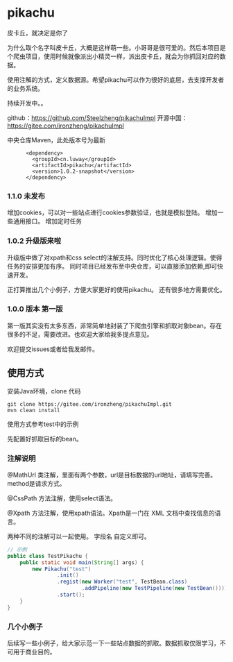 # pikachu
皮卡丘，就决定是你了

为什么取个名字叫皮卡丘，大概是这样萌一些。小哥哥是很可爱的。然后本项目是个爬虫项目，使用时候就像派出小精灵一样，派出皮卡丘，就会为你抓回对应的数据。

使用注解的方式，定义数据源。希望pikachu可以作为很好的底层，去支撑开发者的业务系统。

持续开发中。。

github：https://github.com/Steelzheng/pikachuImpl
开源中国：https://gitee.com/ironzheng/pikachuImpl

中央仓库Maven，此处版本号为最新
```$xml
      <dependency>
        <groupId>cn.luway</groupId>
        <artifactId>pikachu</artifactId>
        <version>1.0.2-snapshot</version>
      </dependency>
```

### 1.1.0 未发布
增加cookies，可以对一些站点进行cookies参数验证，也就是模拟登陆。
增加一些通用接口。
增加定时任务

### 1.0.2 升级版来啦
升级版中做了对xpath和css select的注解支持。同时优化了核心处理逻辑。使得任务的安排更加有序。
同时项目已经发布至中央仓库，可以直接添加依赖,即可快速开发。

正打算推出几个小例子，方便大家更好的使用pikachu。
还有很多地方需要优化。


### 1.0.0 版本 第一版

第一版其实没有太多东西，非常简单地封装了下爬虫引擎和抓取对象bean。存在很多的不足，需要改进。也欢迎大家给我多提点意见。

欢迎提交issues或者给我发邮件。

## 使用方式
安装Java环境，clone 代码 
```$xslt
git clone https://gitee.com/ironzheng/pikachuImpl.git
mvn clean install 
```

使用方式参考test中的示例

先配置好抓取目标的bean。

### 注解说明
@MathUrl 类注解，里面有两个参数，url是目标数据的url地址，请填写完善。method是请求方式。

@CssPath 方法注解，使用select语法。 

@Xpath 方法注解，使用xpath语法。Xpath是一门在 XML 文档中查找信息的语言。

两种不同的注解可以一起使用。
字段名 自定义即可。

```java
// 示例
public class TestPikachu {
    public static void main(String[] args) {
        new Pikachu("test")
                .init()
                .regist(new Worker("test", TestBean.class)
                        .addPipeline(new TestPipeline(new TestBean())))
                .start();
    }
}
```

### 几个小例子

后续写一些小例子，给大家示范一下一些站点数据的抓取。数据抓取仅限学习，不可用于商业目的。
